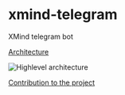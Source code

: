 # xmind-telegram
XMind telegram bot

[Architecture](wiki/Highlevel-architecture)

![Highlevel architecture](wiki/out/diagram/diagram.png)

[Contribution to the project](./docs/CONTRIBUTING.md)
